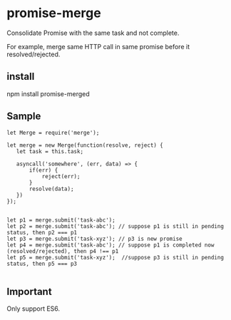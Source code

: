 # promise-merge

Consolidate Promise with the same task and not complete.

For example, merge same HTTP call in same promise before it resolved/rejected.

## install

npm install promise-merged

## Sample

```
let Merge = require('merge');

let merge = new Merge(function(resolve, reject) {
   let task = this.task;

   asyncall('somewhere', (err, data) => {
       if(err) {
           reject(err);
       }
       resolve(data);
   })
});


let p1 = merge.submit('task-abc');
let p2 = merge.submit('task-abc'); // suppose p1 is still in pending status, then p2 === p1
let p3 = merge.submit('task-xyz'); // p3 is new promise
let p4 = merge.submit('task-abc'); // suppose p1 is completed now (resolved/rejected), then p4 !== p1
let p5 = merge.submit('task-xyz');  //suppose p3 is still in pending status, then p5 === p3


```

## Important

Only support ES6.
